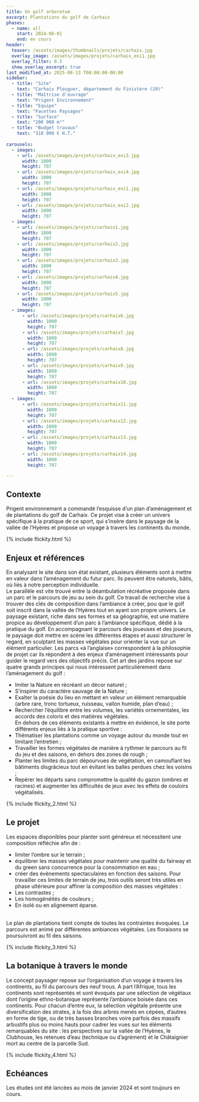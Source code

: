 ```yaml
---
title: Un golf arboretum 
excerpt: Plantations du golf de Carhaix
phases:
  - name: all
    start: 2024-06-01
    end: en cours
header:
  teaser: /assets/images/thumbnails/projets/carhaix.jpg
  overlay_image: /assets/images/projets/carhaix_exi1.jpg
  overlay_filter: 0.5
  show_overlay_excerpt: true
last_modified_at: 2025-08-13 T00:00:00-00:00
sidebar:
  - title: "Site"
    text: "Carhaix Plouguer, département du Finistère (29)"
  - title: "Maîtrise d'ouvrage"
    text: "Prigent Environnement"
  - title: "Equipe"
    text: "Facettes Paysages"
  - title: "Surface"
    text: "200 000 m²"
  - title: "Budget travaux"
    text: "310 000 € H.T."
    
carousels:
  - images:
    - url: /assets/images/projets/carhaix_exi3.jpg
      width: 1000
      height: 707
    - url: /assets/images/projets/carhaix_exi4.jpg
      width: 1000
      height: 707
    - url: /assets/images/projets/carhaix_exi1.jpg
      width: 1000
      height: 707
    - url: /assets/images/projets/carhaix_exi2.jpg
      width: 1000
      height: 707
  - images:
    - url: /assets/images/projets/carhaix1.jpg
      width: 1000
      height: 707
    - url: /assets/images/projets/carhaix2.jpg
      width: 1000
      height: 707
    - url: /assets/images/projets/carhaix3.jpg
      width: 1000
      height: 707
    - url: /assets/images/projets/carhaix4.jpg
      width: 1000
      height: 707
    - url: /assets/images/projets/carhaix5.jpg
      width: 1000
      height: 707
  - images:
      - url: /assets/images/projets/carhaix6.jpg
        width: 1000
        height: 707
      - url: /assets/images/projets/carhaix7.jpg
        width: 1000
        height: 707
      - url: /assets/images/projets/carhaix8.jpg
        width: 1000
        height: 707
      - url: /assets/images/projets/carhaix9.jpg
        width: 1000
        height: 707
      - url: /assets/images/projets/carhaix10.jpg
        width: 1000
        height: 707
  - images:
      - url: /assets/images/projets/carhaix11.jpg
        width: 1000
        height: 707
      - url: /assets/images/projets/carhaix12.jpg
        width: 1000
        height: 707
      - url: /assets/images/projets/carhaix13.jpg
        width: 1000
        height: 707
      - url: /assets/images/projets/carhaix14.jpg
        width: 1000
        height: 707

---
```

## Contexte

Prigent environnement a commandé l’esquisse d’un plan d’aménagement et de plantations du golf de Carhaix.
Ce projet vise à créer un univers spécifique à la pratique de ce sport, qui s’insère dans le paysage de la vallée de l’Hyères et propose un voyage à travers les continents du monde.

{% include flickity.html %}

## Enjeux et références

En analysant le site dans son état existant, plusieurs éléments sont à mettre en valeur dans l’aménagement du futur parc. Ils peuvent être naturels, bâtis, où liés à notre perception individuelle.
<br>
Le parallèle est vite trouvé entre la déambulation récréative proposée dans un parc et le parcours de jeu au sein du golf. Ce travail de recherche vise à trouver des clés de composition dans l’ambiance à créer, pou que le golf soit inscrit dans la vallée de l’Hyères tout en ayant son propre univers.
Le paysage existant, riche dans ses formes et sa géographie, est une matière propice au développement d’un parc à l’ambiance spécifique, dédié à la pratique du golf. 
En accompagnant le parcours des joueuses et des joueurs, le paysage doit mettre en scène les différentes étapes et aussi structurer le regard, en sculptant les masses végétales pour orienter la vue sur un élément  particulier.
Les parcs «à l’anglaise» correspondent à la philosophie de projet car ils répondent à des enjeux d’aménagement intéressants pour guider le regard vers des objectifs précis. Cet art des jardins repose sur quatre grands principes qui nous intéressent particulièrement dans l’aménagement du golf : 
* Imiter la Nature en récréant un décor naturel ; 
* S’inspirer du caractère sauvage de la Nature ; 
* Exalter la poésie du lieu en mettant en valeur un élément remarquable (arbre rare, tronc tortueux, ruisseau, vallon humide, plan d’eau) ;
* Rechercher l’équilibre entre les volumes, les variétés ornementales, les accords des coloris et des matières végétales.
  <br>
En dehors de ces éléments existants à mettre en évidence, le site porte différents enjeux liés à la pratique sportive :
* Thématiser les plantations comme un voyage autour du monde tout en limitant l’entretien ;
* Travailler les formes végétales de manière à rythmer le parcours au fil du jeu et des saisons, en dehors des zones de rough ;
* Planter les limites du parc dépourvues de végétation, en camouflant les bâtiments disgrâcieux tout en évitant les balles perdues chez les voisins ; 
* Repérer les départs sans compromettre la qualité du gazon (ombres et racines) et augmenter les difficultés de jeux avec les effets de couloirs végétalisés.

{% include flickity_2.html %}

## Le projet

Les espaces disponibles pour planter sont généreux et nécessitent une composition réfléchie afin de :
* limiter l’ombre sur le terrain ; 
* équilibrer les masses végétales pour maintenir une qualité du fairway et du green sans concurrence pour la consommation en eau ; 
* créer des évènements spectaculaires en fonction des saisons.
Pour travailler ces limites de terrain de jeu, trois outils seront très utiles en phase ultérieure pour affiner la composition des masses végétales :
* Les contrastes ;
* Les homogénéités de couleurs ;
* En isolé ou en alignement éparse.
<br>
Le plan de plantations tient compte de toutes les contraintes évoquées. Le parcours est animé par différentes ambiances végétales. Les floraisons se poursuivront au fil des saisons.

{% include flickity_3.html %}

## La botanique à travers le monde

Le concept paysager repose sur l’organisation d’un voyage à travers les continents, au fil du parcours des neuf trous. A part l’Afrique, tous les continents sont représentés et sont évoqués par une sélection de végétaux dont l’origine ethno-botanique représente l’ambiance boisée dans ces continents. Pour chacun d’entre eux, la sélection végétale présente une diversification des strates, à la fois des arbres menés en cépées, d’autres en forme de tige, ou de très basses branches voire parfois des massifs arbustifs plus ou moins hauts pour cadrer les vues sur les éléments remarquables du site : les perspectives sur la vallée de l’Hyènes, le Clubhouse, les retenues d’eau (technique ou d’agrément) et le Châtaignier mort au centre de la parcelle Sud.

{% include flickity_4.html %}

## Echéances

Les études ont été lancées au mois de janvier 2024 et sont toujours en cours.




